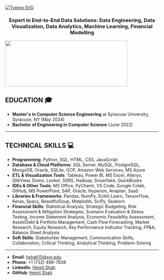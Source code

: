 [![Typing SVG](https://readme-typing-svg.demolab.com?font=Fira+Code&pause=1000&color=2ECC40&width=720&lines=%F0%9F%91%8B+%0A+Hey%2C+there%21%21+I'm+Hemil+Shah+and+Welcome+to+my+Profile%21)](https://git.io/typing-svg)

<h3 align="center">Expert in End-to-End Data Solutions: Data Engineering, Data Visualization, Data Analytics, Machine Learning, Financial Modelling</h3>

<p align="left"> <a href="https://www.linkedin.com/in/hemil-shah-683241165/" target="blank"><img src="https://cdn.dribbble.com/users/1525393/screenshots/6420056/comp_4.gif" width="400" height="150" /></a> </p>

## **EDUCATION** 🎓  
- **Master's in Computer Science Engineering** at Syracuse University, Syracuse, NY (May 2024)
- **Bachelor of Engineering in Computer Science** (June 2022) 
---

## **TECHNICAL SKILLS** 💻

- **Programming**: Python, SQL, HTML, CSS, JavaScript  
- **Database & Cloud Platforms**: SQL Server, MySQL, PostgreSQL, MongoDB, Oracle, SQLite, GCP, Amazon Web Services, MS Azure  
- **ETL & Visualization Tools**: Tableau, Power BI, MS Excel, Alteryx, QlikView, Domo, Looker, SSRS, Hadoop, Snowflake, QuickBooks  
- **IDEs & Other Tools**: MS Office, PyCharm, VS Code, Google Colab, GitHub, MS PowerPoint, SAP, Oracle, Hyperion, Anaplan, SaaS  
- **Libraries & Frameworks**: Pandas, NumPy, Scikit-Learn, TensorFlow, Keras, Spacy, BeautifulSoup, Matplotlib, SciPy, Seaborn  
- **Financial Skills**: Statistical Analysis, Strategic Budgeting, Risk Assessment & Mitigation Strategies, Scenario Evaluation & Stress Testing, Income Statement Analysis, Economic Feasibility Assessment, Asset/Debt & Portfolio Management, Cash Flow Forecasting, Market Research, Equity Research, Key Performance Indicator Tracking, FP&A, Balance Sheet Analysis  
- **Soft Skills**: Stakeholder Management, Communication Skills, Collaboration, Critical Thinking, Analytical Thinking, Problem-Solving  

---

- **Email**: [hshah15@syr.edu](mailto:hshah15@syr.edu)  
- **Phone**: +1 (732) 496-7838  
- **LinkedIn**: [Hemil Shah](https://www.linkedin.com/in/hemil-shah-683241165/)  
- **GitHub**: [Hemil Shah](https://github.com/hemilshah99316)  
